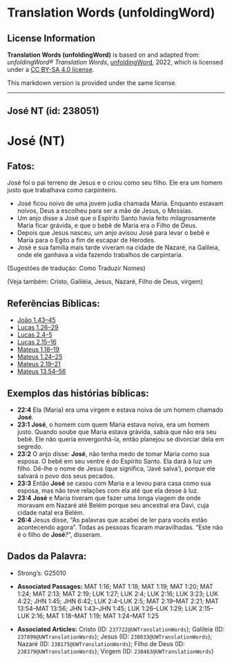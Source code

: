 # Translation Words (unfoldingWord)

## License Information

**Translation Words (unfoldingWord)** is based on and adapted from: _unfoldingWord® Translation Words_, [unfoldingWord](https://unfoldingword.org/utw), 2022, which is licensed under a [CC BY-SA 4.0 license](https://creativecommons.org/licenses/by-sa/4.0/legalcode.en).

This markdown version is provided under the same license.



--------------------------------

## José NT (id: 238051)

José (NT)
=========

Fatos:
------

José foi o pai terreno de Jesus e o criou como seu filho. Ele era um homem justo que trabalhava como carpinteiro.

* José ficou noivo de uma jovem judia chamada Maria. Enquanto estavam noivos, Deus a escolheu para ser a mãe de Jesus, o Messias.
* Um anjo disse a José que o Espírito Santo havia feito milagrosamente Maria ficar grávida, e que o bebê de Maria era o Filho de Deus.
* Depois que Jesus nasceu, um anjo avisou José para levar o bebê e Maria para o Egito a fim de escapar de Herodes.
* José e sua família mais tarde viveram na cidade de Nazaré, na Galileia, onde ele ganhava a vida fazendo trabalhos de carpintaria.

(Sugestões de tradução: Como Traduzir Nomes)

(Veja também: Cristo, Galiléia, Jesus, Nazaré, Filho de Deus, virgem)

Referências Bíblicas:
---------------------

* [João 1\.43–45](https://ref.ly/John1:43-John1:45)
* [Lucas 1\.26–29](https://ref.ly/Luke1:26-Luke1:29)
* [Lucas 2\.4–5](https://ref.ly/Luke2:4-Luke2:5)
* [Lucas 2\.15–16](https://ref.ly/Luke2:15-Luke2:16)
* [Mateus 1\.18–19](https://ref.ly/Matt1:18-Matt1:19)
* [Mateus 1\.24–25](https://ref.ly/Matt1:24-Matt1:25)
* [Mateus 2\.19–21](https://ref.ly/Matt2:19-Matt2:21)
* [Mateus 13\.54–56](https://ref.ly/Matt13:54-Matt13:56)

Exemplos das histórias bíblicas:
--------------------------------

* **22:4** Ela (Maria) era uma virgem e estava noiva de um homem chamado **José**.
* **23:1** **José**, o homem com quem Maria estava noiva, era um homem justo. Quando soube que Maria estava grávida, sabia que não era seu bebê. Ele não queria envergonhá\-la, então planejou se divorciar dela em segredo.
* **23:2** O anjo disse: **José**, não tenha medo de tomar Maria como sua esposa. O bebê em seu ventre é do Espírito Santo. Ela dará à luz um filho. Dê\-lhe o nome de Jesus (que significa, ‘Javé salva’), porque ele salvará o povo dos seus pecados.
* **23:3** Então **José** se casou com Maria e a levou para casa como sua esposa, mas não teve relações com ela até que ela desse à luz.
* **23:4** **José** e Maria tiveram que fazer uma longa viagem de onde moravam em Nazaré até Belém porque seu ancestral era Davi, cuja cidade natal era Belém.
* **26:4** Jesus disse, “As palavras que acabei de ler para vocês estão acontecendo agora”. Todas as pessoas ficaram maravilhadas. “Este não é o filho de **José**?”, disseram.

Dados da Palavra:
-----------------

* Strong’s: G25010

* **Associated Passages:** MAT 1:16; MAT 1:18; MAT 1:19; MAT 1:20; MAT 1:24; MAT 2:13; MAT 2:19; LUK 1:27; LUK 2:4; LUK 2:16; LUK 3:23; LUK 4:22; JHN 1:45; JHN 6:42; LUK 2:4–LUK 2:5; MAT 2:19–MAT 2:21; MAT 13:54–MAT 13:56; JHN 1:43–JHN 1:45; LUK 1:26–LUK 1:29; LUK 2:15–LUK 2:16; MAT 1:18–MAT 1:19; MAT 1:24–MAT 1:25
* **Associated Articles:** Cristo (ID: `237722@UWTranslationWords`); Galileia (ID: `237899@UWTranslationWords`); Jesus (ID: `238033@UWTranslationWords`); Nazaré (ID: `238175@UWTranslationWords`); Filho de Deus (ID: `238379@UWTranslationWords`); Virgem (ID: `238463@UWTranslationWords`)


